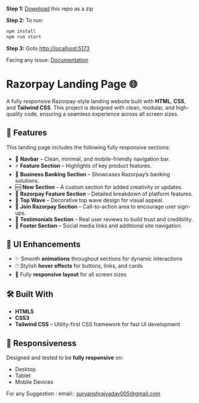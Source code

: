 **Step 1:** [Download](https://github.com/thepranaygupta/html-tailwind-css-starter-pack/archive/refs/heads/main.zip) this repo as a zip

**Step 2:** To run:

```bash
npm install
npm run start
```

**Step 3:** Goto [http://localhost:5173](http://localhost:5173)

Facing any issue: [Documentation](https://tailwindcss.com/docs/installation/using-postcss)

# Razorpay Landing Page 🌐

A fully responsive Razorpay-style landing website built with **HTML**, **CSS**, and **Tailwind CSS**. This project is designed with clean, modular, and high-quality code, ensuring a seamless experience across all screen sizes.

## 🚀 Features

This landing page includes the following fully responsive sections:

- 🔹 **Navbar** – Clean, minimal, and mobile-friendly navigation bar.
- ⚡ **Feature Section** – Highlights of key product features.
- 🏦 **Business Banking Section** – Showcases Razorpay’s banking solutions.
- 🆕 **New Section** – A custom section for added creativity or updates.
- 🧩 **Razorpay Feature Section** – Detailed breakdown of platform features.
- 🌊 **Top Wave** – Decorative top wave design for visual appeal.
- 🤝 **Join Razorpay Section** – Call-to-action area to encourage user sign-ups.
- 💬 **Testimonials Section** – Real user reviews to build trust and credibility.
- 🧾 **Footer Section** – Social media links and additional site navigation.

## 🎨 UI Enhancements

- ✨ Smooth **animations** throughout sections for dynamic interactions
- 🖱️ Stylish **hover effects** for buttons, links, and cards
- 📱 Fully **responsive layout** for all screen sizes

## 🛠️ Built With

- **HTML5**
- **CSS3**
- **Tailwind CSS** – Utility-first CSS framework for fast UI development

## 📱 Responsiveness

Designed and tested to be **fully responsive** on:

- Desktop
- Tablet
- Mobile Devices

For any Suggestion :
email:: suryanshrajyadav005@gmail.com
